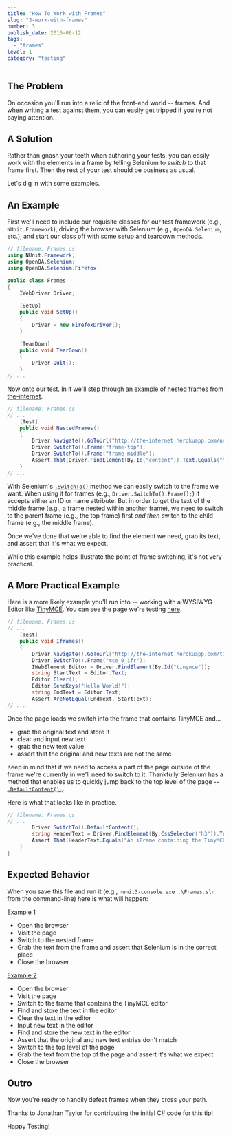 ```yaml
---
title: "How To Work with Frames"
slug: "3-work-with-frames"
number: 3
publish_date: 2016-06-12
tags:
  - "frames"
level: 1
category: "testing"
---
```


## The Problem

On occasion you'll run into a relic of the front-end world -- frames. And when writing a test against them, you can easily get tripped if you're not paying attention.

## A Solution

Rather than gnash your teeth when authoring your tests, you can easily work with the elements in a frame by telling Selenium to _switch_ to that frame first. Then the rest of your test should be business as usual.

Let's dig in with some examples.

## An Example

First we'll need to include our requisite classes for our test framework (e.g., `NUnit.Framework`), driving the browser with Selenium (e.g., `OpenQA.Selenium`, etc.), and start our class off with some setup and teardown methods.

```csharp
// filename: Frames.cs
using NUnit.Framework;
using OpenQA.Selenium;
using OpenQA.Selenium.Firefox;

public class Frames
{
    IWebDriver Driver;

    [SetUp]
    public void SetUp()
    {
        Driver = new FirefoxDriver();
    }

    [TearDown]
    public void TearDown()
    {
        Driver.Quit();
    }
// ...
```

Now onto our test. In it we'll step through [an example of nested frames](http://the-internet.herokuapp.com/nested_frames) from [the-internet](https://github.com/tourdedave/the-internet).

```csharp
// filename: Frames.cs
// ...
    [Test]
    public void NestedFrames()
    {
        Driver.Navigate().GoToUrl("http://the-internet.herokuapp.com/nested_frames");
        Driver.SwitchTo().Frame("frame-top");
        Driver.SwitchTo().Frame("frame-middle");
        Assert.That(Driver.FindElement(By.Id("content")).Text.Equals("MIDDLE"));
    }
// ...
```

With Selenium's [`.SwitchTo()`](http://seleniumhq.github.io/selenium/docs/api/dotnet/html/M_OpenQA_Selenium_IWebDriver_SwitchTo.htm) method we can easily switch to the frame we want. When using it for frames (e.g., `Driver.SwitchTo().Frame();`) it accepts either an ID or name attribute. But in order to get the text of the middle frame (e.g., a frame nested within another frame), we need to switch to the parent frame (e.g., the top frame) first _and then_ switch to the child frame (e.g., the middle frame).

Once we've done that we're able to find the element we need, grab its text, and assert that it's what we expect.

While this example helps illustrate the point of frame switching, it's not very practical.

## A More Practical Example

Here is a more likely example you'll run into -- working with a WYSIWYG Editor like [TinyMCE](http://www.tinymce.com/). You can see the page we're testing [here](http://the-internet.herokuapp.com/tinymce).

```csharp
// filename: Frames.cs
// ...
    [Test]
    public void Iframes()
    {
        Driver.Navigate().GoToUrl("http://the-internet.herokuapp.com/tinymce");
        Driver.SwitchTo().Frame("mce_0_ifr");
        IWebElement Editor = Driver.FindElement(By.Id("tinymce"));
        string StartText = Editor.Text;
        Editor.Clear();
        Editor.SendKeys("Hello World!");
        string EndText = Editor.Text;
        Assert.AreNotEqual(EndText, StartText);
// ...
```

Once the page loads we switch into the frame that contains TinyMCE and...

+ grab the original text and store it
+ clear and input new text
+ grab the new text value
+ assert that the original and new texts are not the same

Keep in mind that if we need to access a part of the page outside of the frame we're currently in we'll need to switch to it. Thankfully Selenium has a method that enables us to quickly jump back to the top level of the page -- [`.DefaultContent();`](http://seleniumhq.github.io/selenium/docs/api/dotnet/html/M_OpenQA_Selenium_ITargetLocator_DefaultContent.htm).

Here is what that looks like in practice.

```csharp
// filename: Frames.cs
// ...
        Driver.SwitchTo().DefaultContent();
        string HeaderText = Driver.FindElement(By.CssSelector("h3")).Text;
        Assert.That(HeaderText.Equals("An iFrame containing the TinyMCE WYSIWYG Editor"));
    }
}
```

## Expected Behavior

When you save this file and run it (e.g., `nunit3-console.exe .\Frames.sln` from the command-line) here is what will happen:

<u>Example 1</u>

+ Open the browser
+ Visit the page
+ Switch to the nested frame
+ Grab the text from the frame and assert that Selenium is in the correct place
+ Close the browser

<u>Example 2</u>

+ Open the browser
+ Visit the page
+ Switch to the frame that contains the TinyMCE editor
+ Find and store the text in the editor
+ Clear the text in the editor
+ Input new text in the editor
+ Find and store the new text in the editor
+ Assert that the original and new text entries don't match
+ Switch to the top level of the page
+ Grab the text from the top of the page and assert it's what we expect
+ Close the browser

## Outro

Now you're ready to handily defeat frames when they cross your path.

Thanks to Jonathan Taylor for contributing the initial C# code for this tip!

Happy Testing!
